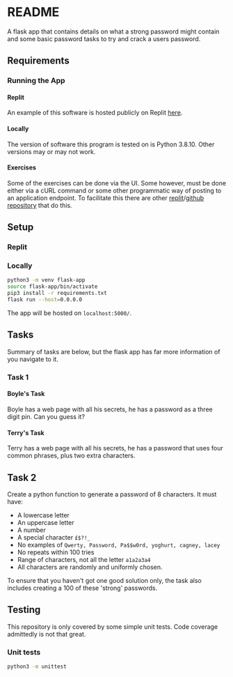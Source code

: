 # README

A flask app that contains details on what a strong password might contain and some basic password tasks to try and crack a users password.

## Requirements
### Running the App
#### Replit
An example of this software is hosted publicly on Replit [here](https://replit.com/@ppratt1/password-flask-app).

#### Locally
The version of software this program is tested on is Python 3.8.10.
Other versions may or may not work.

#### Exercises
Some of the exercises can be done via the UI.
Some however, must be done either via a cURL command or some other programmatic way of posting to an application endpoint.
To facilitate this there are other [replit](https://replit.com/@ppratt1/password-flask-app)/[github repository](https://github.com/pratt13/password-exercise-helper) that do this.

## Setup 
### Replit

### Locally

```sh
python3 -m venv flask-app
source flask-app/bin/activate
pip3 install -r requirements.txt
flask run --host=0.0.0.0
```

The app will be hosted on `localhost:5000/`.



## Tasks
Summary of tasks are below, but the flask app has far more information of you navigate to it.

### Task 1
#### Boyle's Task

Boyle has a web page with all his secrets, he has a password as a three digit pin. Can you guess it?

#### Terry's Task

Terry has a web page with all his secrets, he has a password that uses four common phrases, plus two extra characters.

## Task 2
Create a python function to generate a password of 8 characters.
It must have:
* A lowercase letter
* An uppercase letter
* A number
* A special character `£$?!_`
* No examples of `Qwerty, Password, Pa$$w0rd, yoghurt, cagney, lacey`
* No repeats within 100 tries
* Range of characters, not all the letter `a1a2a3a4`
* All characters are randomly and uniformly chosen.

To ensure that you haven't got one good solution only, the task also includes creating a 100 of these 'strong' passwords.

## Testing
This repository is only covered by some simple unit tests.
Code coverage admittedly is not that great.
### Unit tests

```sh
python3 -m unittest
```

